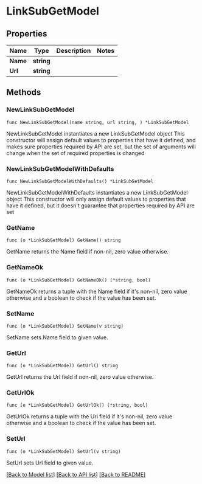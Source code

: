 # LinkSubGetModel

## Properties

Name | Type | Description | Notes
------------ | ------------- | ------------- | -------------
**Name** | **string** |  | 
**Url** | **string** |  | 

## Methods

### NewLinkSubGetModel

`func NewLinkSubGetModel(name string, url string, ) *LinkSubGetModel`

NewLinkSubGetModel instantiates a new LinkSubGetModel object
This constructor will assign default values to properties that have it defined,
and makes sure properties required by API are set, but the set of arguments
will change when the set of required properties is changed

### NewLinkSubGetModelWithDefaults

`func NewLinkSubGetModelWithDefaults() *LinkSubGetModel`

NewLinkSubGetModelWithDefaults instantiates a new LinkSubGetModel object
This constructor will only assign default values to properties that have it defined,
but it doesn't guarantee that properties required by API are set

### GetName

`func (o *LinkSubGetModel) GetName() string`

GetName returns the Name field if non-nil, zero value otherwise.

### GetNameOk

`func (o *LinkSubGetModel) GetNameOk() (*string, bool)`

GetNameOk returns a tuple with the Name field if it's non-nil, zero value otherwise
and a boolean to check if the value has been set.

### SetName

`func (o *LinkSubGetModel) SetName(v string)`

SetName sets Name field to given value.


### GetUrl

`func (o *LinkSubGetModel) GetUrl() string`

GetUrl returns the Url field if non-nil, zero value otherwise.

### GetUrlOk

`func (o *LinkSubGetModel) GetUrlOk() (*string, bool)`

GetUrlOk returns a tuple with the Url field if it's non-nil, zero value otherwise
and a boolean to check if the value has been set.

### SetUrl

`func (o *LinkSubGetModel) SetUrl(v string)`

SetUrl sets Url field to given value.



[[Back to Model list]](../README.md#documentation-for-models) [[Back to API list]](../README.md#documentation-for-api-endpoints) [[Back to README]](../README.md)


